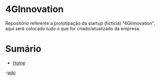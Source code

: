 # 4GInnovation
Repositório referente a prototipação da startup (fictícia) "4GInnovation", aqui será colocado tudo o que for criado/atualizado da empresa.

<h1>Sumário</h1>

- [Home](https://github.com/giovannasantt/4GInnovation/wiki)

-[wiki](https://github.com/alinefbrito/gdd-template.wiki.git)
